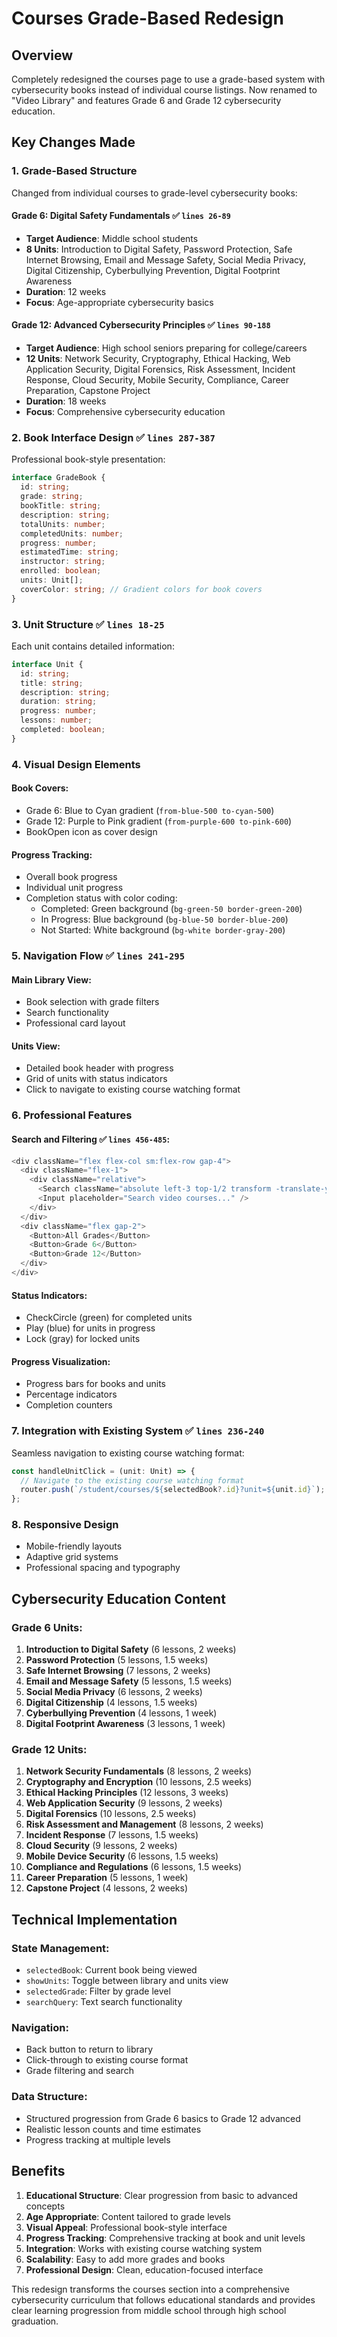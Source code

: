 # Courses Grade-Based Redesign

## Overview
Completely redesigned the courses page to use a grade-based system with cybersecurity books instead of individual course listings. Now renamed to "Video Library" and features Grade 6 and Grade 12 cybersecurity education.

## Key Changes Made

### 1. **Grade-Based Structure**
Changed from individual courses to grade-level cybersecurity books:

#### **Grade 6: Digital Safety Fundamentals** ✅ `lines 26-89`
- **Target Audience**: Middle school students
- **8 Units**: Introduction to Digital Safety, Password Protection, Safe Internet Browsing, Email and Message Safety, Social Media Privacy, Digital Citizenship, Cyberbullying Prevention, Digital Footprint Awareness
- **Duration**: 12 weeks
- **Focus**: Age-appropriate cybersecurity basics

#### **Grade 12: Advanced Cybersecurity Principles** ✅ `lines 90-188`
- **Target Audience**: High school seniors preparing for college/careers
- **12 Units**: Network Security, Cryptography, Ethical Hacking, Web Application Security, Digital Forensics, Risk Assessment, Incident Response, Cloud Security, Mobile Security, Compliance, Career Preparation, Capstone Project
- **Duration**: 18 weeks
- **Focus**: Comprehensive cybersecurity education

### 2. **Book Interface Design** ✅ `lines 287-387`
Professional book-style presentation:
```typescript
interface GradeBook {
  id: string;
  grade: string;
  bookTitle: string;
  description: string;
  totalUnits: number;
  completedUnits: number;
  progress: number;
  estimatedTime: string;
  instructor: string;
  enrolled: boolean;
  units: Unit[];
  coverColor: string; // Gradient colors for book covers
}
```

### 3. **Unit Structure** ✅ `lines 18-25`
Each unit contains detailed information:
```typescript
interface Unit {
  id: string;
  title: string;
  description: string;
  duration: string;
  progress: number;
  lessons: number;
  completed: boolean;
}
```

### 4. **Visual Design Elements**

#### **Book Covers**:
- Grade 6: Blue to Cyan gradient (`from-blue-500 to-cyan-500`)
- Grade 12: Purple to Pink gradient (`from-purple-600 to-pink-600`)
- BookOpen icon as cover design

#### **Progress Tracking**:
- Overall book progress
- Individual unit progress
- Completion status with color coding:
  - Completed: Green background (`bg-green-50 border-green-200`)
  - In Progress: Blue background (`bg-blue-50 border-blue-200`)
  - Not Started: White background (`bg-white border-gray-200`)

### 5. **Navigation Flow** ✅ `lines 241-295`

#### **Main Library View**:
- Book selection with grade filters
- Search functionality
- Professional card layout

#### **Units View**:
- Detailed book header with progress
- Grid of units with status indicators
- Click to navigate to existing course watching format

### 6. **Professional Features**

#### **Search and Filtering** ✅ `lines 456-485`:
```typescript
<div className="flex flex-col sm:flex-row gap-4">
  <div className="flex-1">
    <div className="relative">
      <Search className="absolute left-3 top-1/2 transform -translate-y-1/2 text-gray-400 h-4 w-4" />
      <Input placeholder="Search video courses..." />
    </div>
  </div>
  <div className="flex gap-2">
    <Button>All Grades</Button>
    <Button>Grade 6</Button>
    <Button>Grade 12</Button>
  </div>
</div>
```

#### **Status Indicators**:
- CheckCircle (green) for completed units
- Play (blue) for units in progress  
- Lock (gray) for locked units

#### **Progress Visualization**:
- Progress bars for books and units
- Percentage indicators
- Completion counters

### 7. **Integration with Existing System** ✅ `lines 236-240`
Seamless navigation to existing course watching format:
```typescript
const handleUnitClick = (unit: Unit) => {
  // Navigate to the existing course watching format
  router.push(`/student/courses/${selectedBook?.id}?unit=${unit.id}`);
};
```

### 8. **Responsive Design**
- Mobile-friendly layouts
- Adaptive grid systems
- Professional spacing and typography

## Cybersecurity Education Content

### **Grade 6 Units**:
1. **Introduction to Digital Safety** (6 lessons, 2 weeks)
2. **Password Protection** (5 lessons, 1.5 weeks)
3. **Safe Internet Browsing** (7 lessons, 2 weeks)
4. **Email and Message Safety** (5 lessons, 1.5 weeks)
5. **Social Media Privacy** (6 lessons, 2 weeks)
6. **Digital Citizenship** (4 lessons, 1.5 weeks)
7. **Cyberbullying Prevention** (4 lessons, 1 week)
8. **Digital Footprint Awareness** (3 lessons, 1 week)

### **Grade 12 Units**:
1. **Network Security Fundamentals** (8 lessons, 2 weeks)
2. **Cryptography and Encryption** (10 lessons, 2.5 weeks)
3. **Ethical Hacking Principles** (12 lessons, 3 weeks)
4. **Web Application Security** (9 lessons, 2 weeks)
5. **Digital Forensics** (10 lessons, 2.5 weeks)
6. **Risk Assessment and Management** (8 lessons, 2 weeks)
7. **Incident Response** (7 lessons, 1.5 weeks)
8. **Cloud Security** (9 lessons, 2 weeks)
9. **Mobile Device Security** (6 lessons, 1.5 weeks)
10. **Compliance and Regulations** (6 lessons, 1.5 weeks)
11. **Career Preparation** (5 lessons, 1 week)
12. **Capstone Project** (4 lessons, 2 weeks)

## Technical Implementation

### **State Management**:
- `selectedBook`: Current book being viewed
- `showUnits`: Toggle between library and units view
- `selectedGrade`: Filter by grade level
- `searchQuery`: Text search functionality

### **Navigation**:
- Back button to return to library
- Click-through to existing course format
- Grade filtering and search

### **Data Structure**:
- Structured progression from Grade 6 basics to Grade 12 advanced
- Realistic lesson counts and time estimates
- Progress tracking at multiple levels

## Benefits

1. **Educational Structure**: Clear progression from basic to advanced concepts
2. **Age Appropriate**: Content tailored to grade levels
3. **Visual Appeal**: Professional book-style interface
4. **Progress Tracking**: Comprehensive tracking at book and unit levels
5. **Integration**: Works with existing course watching system
6. **Scalability**: Easy to add more grades and books
7. **Professional Design**: Clean, education-focused interface

This redesign transforms the courses section into a comprehensive cybersecurity curriculum that follows educational standards and provides clear learning progression from middle school through high school graduation. 